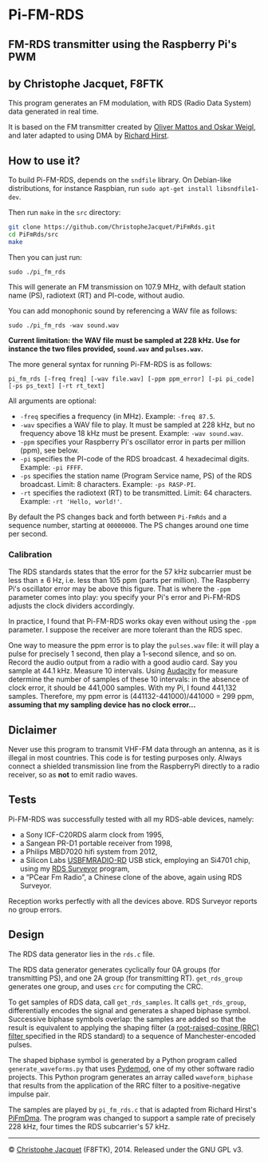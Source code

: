 Pi-FM-RDS
=========


## FM-RDS transmitter using the Raspberry Pi's PWM
## by Christophe Jacquet, F8FTK

This program generates an FM modulation, with RDS (Radio Data System) data generated in real time.

It is based on the FM transmitter created by [Oliver Mattos and Oskar Weigl](http://www.icrobotics.co.uk/wiki/index.php/Turning_the_Raspberry_Pi_Into_an_FM_Transmitter), and later adapted to using DMA by [Richard Hirst](https://github.com/richardghirst).


## How to use it?

To build Pi-FM-RDS, depends on the `sndfile` library. On Debian-like distributions, for instance Raspbian, run `sudo apt-get install libsndfile1-dev`.

Then run `make` in the `src` directory:

```bash
git clone https://github.com/ChristopheJacquet/PiFmRds.git
cd PiFmRds/src
make
```

Then you can just run:

```
sudo ./pi_fm_rds
```

This will generate an FM transmission on 107.9 MHz, with default station name (PS), radiotext (RT) and PI-code, without audio.


You can add monophonic sound by referencing a WAV file as follows:

```
sudo ./pi_fm_rds -wav sound.wav
```

**Current limitation: the WAV file must be sampled at 228 kHz. Use for instance the two files provided, `sound.wav` and `pulses.wav`.**

The more general syntax for running Pi-FM-RDS is as follows:

```
pi_fm_rds [-freq freq] [-wav file.wav] [-ppm ppm_error] [-pi pi_code] [-ps ps_text] [-rt rt_text]
```

All arguments are optional:

* `-freq` specifies a frequency (in MHz). Example: `-freq 87.5`.
* `-wav` specifies a WAV file to play. It must be sampled at 228 kHz, but no frequency above 18 kHz must be present. Example: `-wav sound.wav`.
* `-ppm` specifies your Raspberry Pi's oscillator error in parts per million (ppm), see below.
* `-pi` specifies the PI-code of the RDS broadcast. 4 hexadecimal digits. Example: `-pi FFFF`.
* `-ps` specifies the station name (Program Service name, PS) of the RDS broadcast. Limit: 8 characters. Example: `-ps RASP-PI`.
* `-rt` specifies the radiotext (RT) to be transmitted. Limit: 64 characters. Example: `-rt 'Hello, world!'`.

By default the PS changes back and forth between `Pi-FmRds` and a sequence number, starting at `00000000`. The PS changes around one time per second.


### Calibration

The RDS standards states that the error for the 57 kHz subcarrier must be less than ± 6 Hz, i.e. less than 105 ppm (parts per million). The Raspberry Pi's oscillator error may be above this figure. That is where the `-ppm` parameter comes into play: you specify your Pi's error and Pi-FM-RDS adjusts the clock dividers accordingly.

In practice, I found that Pi-FM-RDS works okay even without using the `-ppm` parameter. I suppose the receiver are more tolerant than the RDS spec.

One way to measure the ppm error is to play the `pulses.wav` file: it will play a pulse for precisely 1 second, then play a 1-second silence, and so on. Record the audio output from a radio with a good audio card. Say you sample at 44.1 kHz. Measure 10 intervals. Using [Audacity](http://audacity.sourceforge.net/) for measure determine the number of samples of these 10 intervals: in the absence of clock error, it should be 441,000 samples. With my Pi, I found 441,132 samples. Therefore, my ppm error is (441132-441000)/441000 = 299 ppm, **assuming that my sampling device has no clock error...**


## Diclaimer

Never use this program to transmit VHF-FM data through an antenna, as it is
illegal in most countries. This code is for testing purposes only.
Always connect a shielded transmission line from the RaspberryPi directly
to a radio receiver, so as **not** to emit radio waves.


## Tests

Pi-FM-RDS was successfully tested with all my RDS-able devices, namely:

* a Sony ICF-C20RDS alarm clock from 1995,
* a Sangean PR-D1 portable receiver from 1998,
* a Philips MBD7020 hifi system from 2012,
* a Silicon Labs [USBFMRADIO-RD](http://www.silabs.com/products/mcu/Pages/USBFMRadioRD.aspx) USB stick, employing an Si4701 chip, using my [RDS Surveyor](http://rds-surveyor.sourceforge.net/) program,
* a “PCear Fm Radio”, a Chinese clone of the above, again using RDS Surveyor.

Reception works perfectly with all the devices above. RDS Surveyor reports no group errors.


## Design

The RDS data generator lies in the `rds.c` file.

The RDS data generator generates cyclically four 0A groups (for transmitting PS), and one 2A group (for transmitting RT). `get_rds_group` generates one group, and uses `crc` for computing the CRC.

To get samples of RDS data, call `get_rds_samples`. It calls `get_rds_group`, differentially encodes the signal and generates a shaped biphase symbol. Successive biphase symbols overlap: the samples are added so that the result is equivalent to applying the shaping filter (a [root-raised-cosine (RRC) filter ](http://en.wikipedia.org/wiki/Root-raised-cosine_filter) specified in the RDS standard) to a sequence of Manchester-encoded pulses.

The shaped biphase symbol is generated by a Python program called `generate_waveforms.py` that uses [Pydemod](https://github.com/ChristopheJacquet/Pydemod), one of my other software radio projects. This Python program generates an array called `waveform_biphase` that results from the application of the RRC filter to a positive-negative impulse pair.

The samples are played by `pi_fm_rds.c` that is adapted from Richard Hirst's [PiFmDma](https://github.com/richardghirst/PiBits/tree/master/PiFmDma). The program was changed to support a sample rate of precisely 228 kHz, four times the RDS subcarrier's 57 kHz.



--------

© [Christophe Jacquet](http://www.jacquet80.eu/) (F8FTK), 2014. Released under the GNU GPL v3.